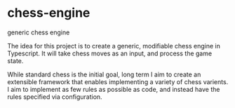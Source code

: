 # chess-engine

generic chess engine

The idea for this project is to create a generic, modifiable chess engine in Typescript. It will take chess moves as an input, and process the game state.

While standard chess is the initial goal, long term I aim to create an extensible framework that enables implementing a variety of chess varients. I aim to implement as few rules as possible as code, and instead have the rules specified via configuration.
